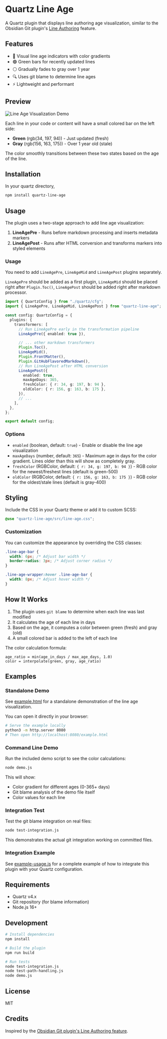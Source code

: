 # Quartz Line Age

A Quartz plugin that displays line authoring age visualization, similar to the Obsidian Git plugin's [Line Authoring](https://publish.obsidian.md/git-doc/Line+Authoring) feature.

## Features

- 🎨 Visual line age indicators with color gradients
- 🟢 Green bars for recently updated lines
- ⚪ Gradually fades to gray over 1 year
- 🔍 Uses git blame to determine line ages
- ⚡ Lightweight and performant

## Preview

![Line Age Visualization Demo](https://github.com/user-attachments/assets/efdeae97-0c97-47da-a47b-a9ed261ec553)

Each line in your code or content will have a small colored bar on the left side:

- **Green** (rgb(34, 197, 94)) - Just updated (fresh)
- **Gray** (rgb(156, 163, 175)) - Over 1 year old (stale)

The color smoothly transitions between these two states based on the age of the line.

## Installation

In your quartz directory,

```bash
npm install quartz-line-age
```

## Usage

The plugin uses a two-stage approach to add line age visualization:

1. **LineAgePre** - Runs before markdown processing and inserts metadata markers
2. **LineAgePost** - Runs after HTML conversion and transforms markers into styled elements

### Usage

You need to add `LineAgePre`, `LineAgeMid` and `LineAgePost` plugins separately.

`LineAgePre` should be added as a first plugin, `LineAgeMid` should be placed right after `Plugin.Toc()`, `LineAgePost` should be added right after markdown processor.

```typescript
import { QuartzConfig } from "./quartz/cfg";
import { LineAgePre, LineAgeMid, LineAgePost } from "quartz-line-age";

const config: QuartzConfig = {
  plugins: {
    transformers: [
      // Run LineAgePre early in the transformation pipeline
      LineAgePre({ enabled: true }),

      // ... other markdown transformers
      Plugin.Toc(),
      LineAgeMid(),
      Plugin.FrontMatter(),
      Plugin.GitHubFlavoredMarkdown(),
      // Run LineAgePost after HTML conversion
      LineAgePost({
        enabled: true,
        maxAgeDays: 365,
        freshColor: { r: 34, g: 197, b: 94 },
        oldColor: { r: 156, g: 163, b: 175 },
      }),
      // ...
    ],
  },
};

export default config;
```

### Options

- `enabled` (boolean, default: `true`) - Enable or disable the line age visualization
- `maxAgeDays` (number, default: `365`) - Maximum age in days for the color gradient. Lines older than this will show as completely gray.
- `freshColor` (RGBColor, default: `{ r: 34, g: 197, b: 94 }`) - RGB color for the newest/freshest lines (default is green-500)
- `oldColor` (RGBColor, default: `{ r: 156, g: 163, b: 175 }`) - RGB color for the oldest/stale lines (default is gray-400)


## Styling

Include the CSS in your Quartz theme or add it to custom SCSS:

```scss
@use "quartz-line-age/src/line-age.css";
```


### Customization

You can customize the appearance by overriding the CSS classes:

```css
.line-age-bar {
  width: 6px; /* Adjust bar width */
  border-radius: 3px; /* Adjust corner radius */
}

.line-age-wrapper:hover .line-age-bar {
  width: 8px; /* Adjust hover width */
}
```

## How It Works

1. The plugin uses `git blame` to determine when each line was last modified
2. It calculates the age of each line in days
3. Based on the age, it computes a color between green (fresh) and gray (old)
4. A small colored bar is added to the left of each line

The color calculation formula:

```
age_ratio = min(age_in_days / max_age_days, 1.0)
color = interpolate(green, gray, age_ratio)
```

## Examples

### Standalone Demo

See [example.html](./example.html) for a standalone demonstration of the line age visualization.

You can open it directly in your browser:

```bash
# Serve the example locally
python3 -m http.server 8080
# Then open http://localhost:8080/example.html
```

### Command Line Demo

Run the included demo script to see the color calculations:

```bash
node demo.js
```

This will show:

- Color gradient for different ages (0-365+ days)
- Git blame analysis of the demo file itself
- Color values for each line

### Integration Test

Test the git blame integration on real files:

```bash
node test-integration.js
```

This demonstrates the actual git integration working on committed files.

### Integration Example

See [example-usage.js](./example-usage.js) for a complete example of how to integrate this plugin with your Quartz configuration.

## Requirements

- Quartz v4.x
- Git repository (for blame information)
- Node.js 16+

## Development

```bash
# Install dependencies
npm install

# Build the plugin
npm run build

# Run tests
node test-integration.js
node test-path-handling.js
node demo.js
```

## License

MIT

## Credits

Inspired by the [Obsidian Git plugin's Line Authoring feature](https://publish.obsidian.md/git-doc/Line+Authoring).
